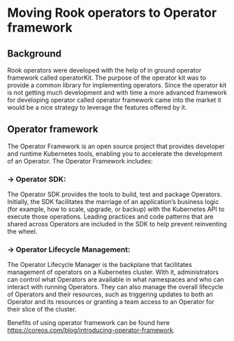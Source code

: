 # Moving Rook operators to Operator framework

## Background

Rook operators were developed with the help of in ground operator framework called operatorKit. The purpose of the operator kit was to provide a common library for implementing operators. Since the operator kit is not getting much development and with time a more advanced framework for developing operator called operator framework came into the market it would be a nice strategy to leverage the features offered by it.

## Operator framework

The Operator Framework is an open source project that provides developer and runtime Kubernetes tools, enabling you to accelerate the development of an Operator. The Operator Framework includes:

### -> Operator SDK: 
The Operator SDK provides the tools to build, test and package Operators. Initially, the SDK facilitates the marriage of an application’s business logic (for example, how to scale, upgrade, or backup) with the Kubernetes API to execute those operations. Leading practices and code patterns that are shared across Operators are included in the SDK to help prevent reinventing the wheel.


### -> Operator Lifecycle Management: 
The Operator Lifecycle Manager is the backplane that facilitates management of operators on a Kubernetes cluster. With it, administrators can control what Operators are available in what namespaces and who can interact with running Operators. They can also manage the overall lifecycle of Operators and their resources, such as triggering updates to both an Operator and its resources or granting a team access to an Operator for their slice of the cluster.

Benefits of using operator framework can be found here https://coreos.com/blog/introducing-operator-framework.
